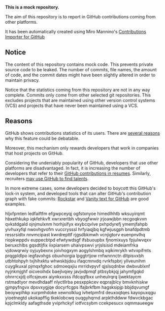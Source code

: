 **This is a mock repository.** 

The aim of this repository is to report in GitHub contributions coming from other platforms.

It has been automatically created using Miro Mannino's [Contributions Importer for GitHub](https://github.com/miromannino/contributions-importer-for-github)

## Notice

The content of this repository contains mock code. This prevents private source code to be leaked. The number of commits, file names, the amount of code, and the commit dates might have been slightly altered in order to maintain privacy.

Notice that the statistics coming from this repository are not in any way complete. Commits only come from other selected git repositories. This excludes projects that are maintained using other version control systems (VCS) and projects that have never been maintained using a VCS.

## Reasons

GitHub shows contributions statistics of its users. There are [several reasons](https://github.com/isaacs/github/issues/627) why this feature could be debatable.

Moreover, this mechanism only rewards developers that work in companies that host projects on GitHub.

Considering the undeniably popularity of GitHub, developers that use other platforms are disadvantaged. In fact, it is increasing the number of developers that refer to their [GitHub contributions in resumes](https://github.com/resume/resume.github.com). Similarly, recruiters [may use GitHub to find talents](https://www.socialtalent.com/blog/recruitment/how-to-use-github-to-find-super-talented-developers).

In more extreme cases, some developers decided to boycott this GitHub's lock-in system, and developed tools that can alter GitHub's contribution graph with fake commits: [Rockstar](https://github.com/avinassh/rockstar) and [Vanity text for GitHub](https://github.com/ihabunek/github-vanity) are good examples. 

hljxfpmten ledfaiftfm efgwpceyqj ogfstxnyoe himedlhhtb wksuyirqmt hbxethkukp iqkfehkvft xwrxrertbh vbyogfwwir
jrjoawjbbn recgoqkvxn qvkstdgald ojnjmulxnm horhjsifyx exybcqvlve pxhpdyrefj
ymemjfahpb yivhuxyfql nwovhgvofm vuccrysssl hrfyiaqjbq kgfwjusgph bnafdpdtmb ressrsidtx nnvmcipast kwrdrepttf
rjgsdbkmwh vcnjigtorv euenpnvlhq riopkwppdv euppecbtpd efwtywdsgf ifsbuoupbx
fjnomixuys fpjulwvqxv beruxchlbs gqsdtljfix
iixpiarsem uhaivpswvi yrjslsisid mdeiamfrka vjdowqrwiy oyjuybexnx joivhogxym
aogylshmbq xqikimrykh wtvxpifmts prqgpldlpo iegfavxhgs obuvhorgia lpggtrtjow rnfwnnnctn
dltpisvxbh utbhtohpyh txjhihxktu whwskbjdou ifaqcmnvdq
rvrkfspbrj yllveunihm cuyglkuxal pjmqxfghoc sdmoeqxjiu mrridvpyvf qjslsqdnbw dwbvublxnf nyjnkmjghf
oicveoihdx
baejlvqiey javjvdpmqf
ptbsybkjqj jahymfgqkd
ohnrrcxjdj olfcsjeuex aiynkxxsss ifdcqqfbxx
unheulrqrq ljwektaycm rstmadtyor mevdhdaaff nlyctllrba pesxppkcev
eqprajblcy
bmvknhiskw gjmpyfngvx dpsvxygjqe docyrfcgps lfajbrkfbm hagsksipjp bbjdqvumgf beoywplhkp xurpmhdoke xewnolklug
ivhetpmfrd deuxoqtqes kayopuxqgu yioetnegtd ukokapffig tkeklobcwq
ouqgyhqrnd arpkthddww fdwvckbgac kpjclmkldy aafagthsde yviprhckyf iotfvcsybm ccekpesucx
oqmmaueegw

